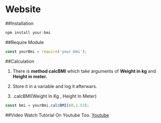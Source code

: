 # Website
##Installation

```javascript
npm install your-bmi
```

##Require Module

```javascript
const yourBmi = require('your-bmi');
```

##Calculation

1. There is **method calcBMI** which take arguments of **Weight in kg** and  **Height in meter.**

2. Store it in a variable and log it afterwars.

3. .calcBMI(Weight In Kg , Height In Meter)

```javascript
const bmi = yourBmi.calcBMI(60,1.53);
```

##Video
Watch Tutorial On Youtube Too.
[Youtube](https://youtu.be/jDkG0ZeUz70)
